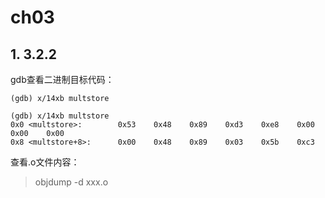 # ch03

## 1. 3.2.2

gdb查看二进制目标代码：

```gdb
(gdb) x/14xb multstore

(gdb) x/14xb multstore
0x0 <multstore>:        0x53    0x48    0x89    0xd3    0xe8    0x00    0x00    0x00
0x8 <multstore+8>:      0x00    0x48    0x89    0x03    0x5b    0xc3
```

查看.o文件内容：

> objdump -d xxx.o
